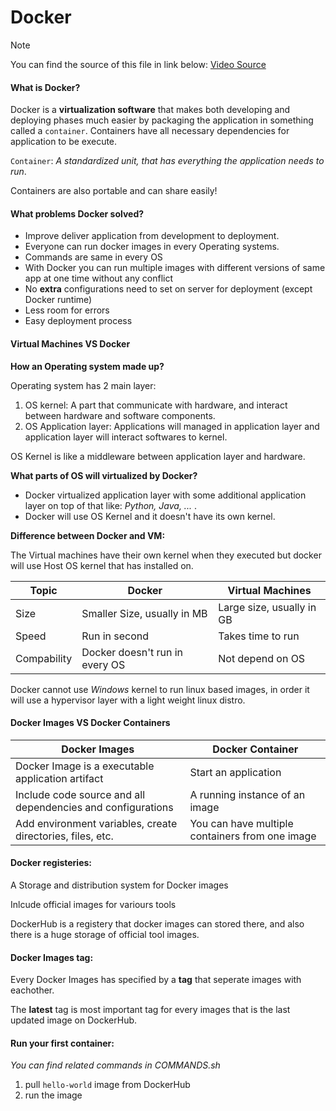 # Docker 

> [!NOTE]
> You can find the source of this file in link below:
> [Video Source](https://youtu.be/pg19Z8LL06w?si=-ANu7g9AfZ2A6ONE)

#### What is Docker?

Docker is a **virtualization software** that makes both developing and deploying phases much easier by packaging the application in something called a `container`.
Containers have all necessary dependencies for application to be execute.

`Container`: *A standardized unit, that has everything the application needs to run*.

Containers are also portable and can share easily!

#### What problems Docker solved?

- Improve deliver application from development to deployment.
- Everyone can run docker images in every Operating systems.
- Commands are same in every OS
- With Docker you can run multiple images with different versions of same app at one time without any conflict
- No **extra** configurations need to set on server for deployment (except Docker runtime)
- Less room for errors
- Easy deployment process


#### Virtual Machines VS Docker

**How an Operating system made up?**

Operating system has 2 main layer:

1. OS kernel: A part that communicate with hardware, and interact between hardware and software components.
2. OS Application layer: Applications will managed in application layer and application layer will interact softwares to kernel.

OS Kernel is like a middleware between application layer and hardware.

**What parts of OS will virtualized by Docker?**

- Docker virtualized application layer with some additional application layer on top of that like: *Python, Java, ...* .
- Docker will use OS Kernel and it doesn't have its own kernel.

**Difference between Docker and VM:**

The Virtual machines have their own kernel when they executed but docker will use Host OS kernel that has installed on.

| Topic | Docker | Virtual Machines |
| --- | --- | --- |
| Size | Smaller Size, usually in MB | Large size, usually in GB |
| Speed | Run in second | Takes time to run |
| Compability | Docker doesn't run in every OS | Not depend on OS |

Docker cannot use *Windows* kernel to run linux based images, in order it will use a hypervisor layer with a light weight linux distro.

#### Docker Images VS Docker Containers

| Docker Images | Docker Container |
| --- | --- |
| Docker Image is a executable application artifact | Start an application |
| Include code source and all dependencies and configurations | A running instance of an image  |
| Add environment variables, create directories, files, etc. | You can have multiple containers from one image |

#### Docker registeries:

A Storage and distribution system for Docker images

Inlcude official images for variours tools

DockerHub is a registery that docker images can stored there, and also there is a huge storage of official tool images.

#### Docker Images tag:

Every Docker Images has specified by a **tag** that seperate images with eachother.

The **latest** tag is most important tag for every images that is the last updated image on DockerHub.

#### Run your first container:

*You can find related commands in COMMANDS.sh*

1. pull `hello-world` image from DockerHub
2. run the image
